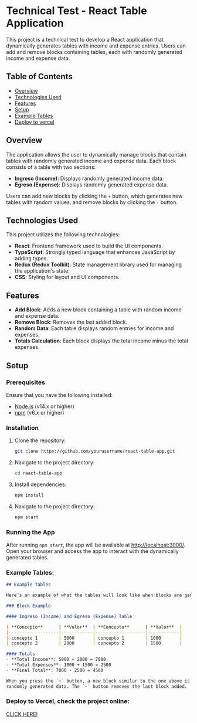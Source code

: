 # Technical Test - React Table Application

This project is a technical test to develop a React application that dynamically generates tables with income and expense entries. Users can add and remove blocks containing tables, each with randomly generated income and expense data.

## Table of Contents

- [Overview](#overview)
- [Technologies Used](#technologies-used)
- [Features](#features)
- [Setup](#setup)
- [Example Tables](#example-tables)
- [Deploy to vercel](#example-tables)

## Overview

The application allows the user to dynamically manage blocks that contain tables with randomly generated income and expense data. Each block consists of a table with two sections:
- **Ingreso (Income)**: Displays randomly generated income data.
- **Egreso (Expense)**: Displays randomly generated expense data.

Users can add new blocks by clicking the `+` button, which generates new tables with random values, and remove blocks by clicking the `-` button.

## Technologies Used

This project utilizes the following technologies:

- **React**: Frontend framework used to build the UI components.
- **TypeScript**: Strongly typed language that enhances JavaScript by adding types.
- **Redux (Redux Toolkit)**: State management library used for managing the application's state.
- **CSS**: Styling for layout and UI components.

## Features

- **Add Block**: Adds a new block containing a table with random income and expense data.
- **Remove Block**: Removes the last added block.
- **Random Data**: Each table displays random entries for income and expenses.
- **Totals Calculation**: Each block displays the total income minus the total expenses.

## Setup

### Prerequisites

Ensure that you have the following installed:

- [Node.js](https://nodejs.org/) (v14.x or higher)
- [npm](https://www.npmjs.com/) (v6.x or higher)

### Installation

1. Clone the repository:
   ```bash
   git clone https://github.com/yourusername/react-table-app.git

2. Navigate to the project directory:
   ```bash
   cd react-table-app

3. Install dependencies:
   ```bash
   npm install

4. Navigate to the project directory:
   ```bash
   npm start

### Running the App

After running `npm start`, the app will be available at [http://localhost:3000/](http://localhost:3000/). Open your browser and access the app to interact with the dynamically generated tables.


### Example Tables:

```markdown
## Example Tables

Here’s an example of what the tables will look like when blocks are generated:

### Block Example

#### Ingreso (Income) and Egreso (Expense) Table

| **Concepto**      | **Valor**  | **Concepto**      | **Valor**  |
|-------------------|------------|-------------------|------------|
| concepto 1        | 5000       | concepto 1        | 1000       |
| concepto 2        | 2000       | concepto 2        | 1500       |

#### Totals
- **Total Income**: 5000 + 2000 = 7000
- **Total Expenses**: 1000 + 1500 = 2500
- **Final Total**: 7000 - 2500 = 4500

When you press the `+` button, a new block similar to the one above is created with 
randomly generated data. The `-` button removes the last block added.
```


### Deploy to Vercel, check the project online: 

[CLICK HERE!](https://tables-melo.vercel.app/)